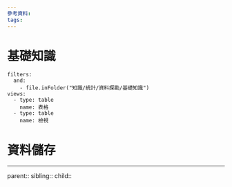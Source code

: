 ```yaml
---
參考資料:
tags:
---
```

# 基礎知識
```base
filters:
  and:
    - file.inFolder("知識/統計/資料探勘/基礎知識")
views:
  - type: table
    name: 表格
  - type: table
    name: 檢視
```
# 資料儲存

- - -
parent::
sibling::
child::